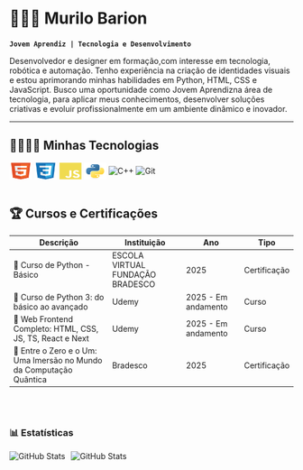 # 👩🏻‍💻 Murilo Barion

**`Jovem Aprendiz | Tecnologia e Desenvolvimento`**

Desenvolvedor e designer em formação,com interesse em tecnologia, robótica e automação. Tenho experiência na criação de identidades visuais e estou aprimorando minhas habilidades em Python, HTML, CSS e JavaScript. Busco uma oportunidade como Jovem Aprendizna área de tecnologia, para aplicar meus conhecimentos, desenvolver soluções criativas e evoluir profissionalmente em um ambiente dinâmico e inovador.

---

## 👨🏽‍💻🚀 Minhas Tecnologias  
  
<div style="display: inline_block">
  <img align="center" alt="HTML" height="30" width="40" src="https://raw.githubusercontent.com/devicons/devicon/master/icons/html5/html5-original.svg">
  <img align="center" alt="CSS" height="30" width="40" src="https://raw.githubusercontent.com/devicons/devicon/master/icons/css3/css3-original.svg">
  <img align="center" alt="JavaScript" height="30" width="40" src="https://raw.githubusercontent.com/devicons/devicon/master/icons/javascript/javascript-plain.svg"> 
  <img align="center" alt="Python" height="30" width="40" src="https://raw.githubusercontent.com/devicons/devicon/master/icons/python/python-original.svg">
  <img align="center" alt="C++" height="30" width="40" img src="https://cdn.jsdelivr.net/gh/devicons/devicon@latest/icons/cplusplus/cplusplus-original.svg">
  <img align="center" alt="Git" height="30" width="40" img src="https://cdn.jsdelivr.net/gh/devicons/devicon@latest/icons/git/git-original.svg">
</div><br>

## 🏆 Cursos e Certificações

Descrição   | Instituição   | Ano | Tipo
--------- | --------- | ------ | ------
🏅 Curso de Python - Básico | ESCOLA VIRTUAL FUNDAÇÃO BRADESCO | 2025 | Certificação
🏅 Curso de Python 3: do básico ao avançado | Udemy | 2025 - Em andamento | Curso
🏅 Web Frontend Completo: HTML, CSS, JS, TS, React e Next | Udemy | 2025 - Em andamento | Curso
🏅 Entre o Zero e o Um: Uma Imersão no Mundo da Computação Quântica | Bradesco | 2025 | Certificação

<br/>
<br/>

### 📊 Estatísticas

<p>
  <img 
    align="left" 
    alt="GitHub Stats" 
    height="200" 
    style="padding-right: 10px;" 
    src="https://github-readme-stats.vercel.app/api?username=Larissakich&show_icons=true&theme=tokyonight&include_all_commits=true&locale=pt-br" 
  />

<img 
      align="left" 
      alt="GitHub Stats" 
      height="200" 
      src="https://github-readme-stats.vercel.app/api/top-langs/?username=larissakich&theme=tokyonight&layout=compact&custom_title=Tecnologias&langs_count=9" 
  />

</p>
